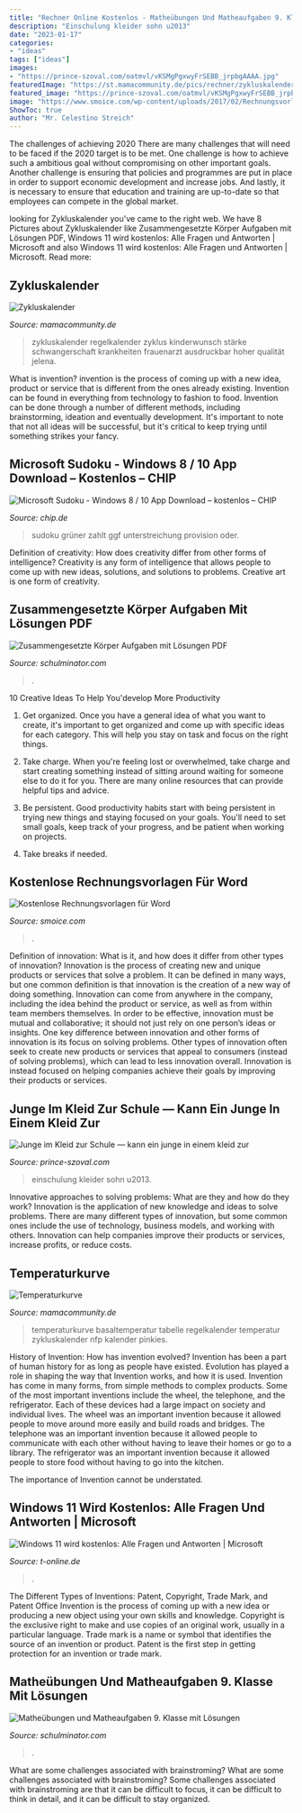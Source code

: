 ```yaml
---
title: "Rechner Online Kostenlos - Matheübungen Und Matheaufgaben 9. Klasse Mit Lösungen"
description: "Einschulung kleider sohn u2013"
date: "2023-01-17"
categories:
- "ideas"
tags: ["ideas"]
images:
- "https://prince-szoval.com/oatmvl/vKSMgPgxwyFrSEBB_jrpbgAAAA.jpg"
featuredImage: "https://st.mamacommunity.de/pics/rechner/zykluskalender.png"
featured_image: "https://prince-szoval.com/oatmvl/vKSMgPgxwyFrSEBB_jrpbgAAAA.jpg"
image: "https://www.smoice.com/wp-content/uploads/2017/02/Rechnungsvorlage-Word-SMOICE-Nummer-2-1.jpg"
ShowToc: true
author: "Mr. Celestino Streich"
---
```



The challenges of achieving 2020
There are many challenges that will need to be faced if the 2020 target is to be met. One challenge is how to achieve such a ambitious goal without compromising on other important goals. Another challenge is ensuring that policies and programmes are put in place in order to support economic development and increase jobs. And lastly, it is necessary to ensure that education and training are up-to-date so that employees can compete in the global market.

	

		
looking for Zykluskalender you've came to the right web. We have 8 Pictures about Zykluskalender like Zusammengesetzte Körper Aufgaben mit Lösungen PDF, Windows 11 wird kostenlos: Alle Fragen und Antworten | Microsoft and also Windows 11 wird kostenlos: Alle Fragen und Antworten | Microsoft. Read more:
		
    
## Zykluskalender

<img loading=lazy src="https://st.mamacommunity.de/pics/rechner/zykluskalender.png" onerror="this.onerror=null;this.src='https://tse4.mm.bing.net/th?id=OIP.rO7cKEWYY9XWDBhKe-IV5QHaFB&amp;pid=15.1';" alt="Zykluskalender">

_Source: mamacommunity.de_

>zykluskalender regelkalender zyklus kinderwunsch stärke schwangerschaft krankheiten frauenarzt ausdruckbar hoher qualität jelena. 

	

What is invention?
invention is the process of coming up with a new idea, product or service that is different from the ones already existing. Invention can be found in everything from technology to fashion to food. 
Invention can be done through a number of different methods, including brainstorming, ideation and eventually development. It's important to note that not all ideas will be successful, but it's critical to keep trying until something strikes your fancy.

    
## Microsoft Sudoku - Windows 8 / 10 App Download – Kostenlos – CHIP

<img loading=lazy src="https://www.chip.de/ii/2/6/6/2/6/8/5/4/779908b5a6294858.jpg" onerror="this.onerror=null;this.src='https://tse1.mm.bing.net/th?id=OIP.d5kItaYpSFiIqcGcTFrWVwHaEo&amp;pid=15.1';" alt="Microsoft Sudoku - Windows 8 / 10 App Download – kostenlos – CHIP">

_Source: chip.de_

>sudoku grüner zahlt ggf unterstreichung provision oder. 

	

Definition of creativity: How does creativity differ from other forms of intelligence?
Creativity is any form of intelligence that allows people to come up with new ideas, solutions, and solutions to problems. Creative art is one form of creativity.

    
## Zusammengesetzte Körper Aufgaben Mit Lösungen PDF

<img loading=lazy src="https://schulminator.com/sites/default/files/styles/1000px_wide/public/pdfpreview/447-bw_rs_mathe_2009_p3.png?itok=K7eZsGDp" onerror="this.onerror=null;this.src='https://tse3.mm.bing.net/th?id=OIP.dCNsg0yr_KdF9AUmWmQnyAHaFj&amp;pid=15.1';" alt="Zusammengesetzte Körper Aufgaben mit Lösungen PDF">

_Source: schulminator.com_

>. 

	

10 Creative Ideas To Help You'develop More Productivity
1. Get organized. Once you have a general idea of what you want to create, it's important to get organized and come up with specific ideas for each category. This will help you stay on task and focus on the right things.
2. Take charge. When you're feeling lost or overwhelmed, take charge and start creating something instead of sitting around waiting for someone else to do it for you. There are many online resources that can provide helpful tips and advice.

3. Be persistent. Good productivity habits start with being persistent in trying new things and staying focused on your goals. You'll need to set small goals, keep track of your progress, and be patient when working on projects.

4. Take breaks if needed.

    
## Kostenlose Rechnungsvorlagen Für Word

<img loading=lazy src="https://www.smoice.com/wp-content/uploads/2017/02/Rechnungsvorlage-Word-SMOICE-Nummer-2-1.jpg" onerror="this.onerror=null;this.src='https://tse2.mm.bing.net/th?id=OIP.xMXiyS-gOJc8-5pC_5t2GgAAAA&amp;pid=15.1';" alt="Kostenlose Rechnungsvorlagen für Word">

_Source: smoice.com_

>. 

	

Definition of innovation: What is it, and how does it differ from other types of innovation?
Innovation is the process of creating new and unique products or services that solve a problem. It can be defined in many ways, but one common definition is that innovation is the creation of a new way of doing something. Innovation can come from anywhere in the company, including the idea behind the product or service, as well as from within team members themselves. In order to be effective, innovation must be mutual and collaborative; it should not just rely on one person’s ideas or insights. 
One key difference between innovation and other forms of innovation is its focus on solving problems. Other types of innovation often seek to create new products or services that appeal to consumers (instead of solving problems), which can lead to less innovation overall. Innovation is instead focused on helping companies achieve their goals by improving their products or services.

    
## Junge Im Kleid Zur Schule — Kann Ein Junge In Einem Kleid Zur

<img loading=lazy src="https://prince-szoval.com/oatmvl/vKSMgPgxwyFrSEBB_jrpbgAAAA.jpg" onerror="this.onerror=null;this.src='https://tse3.mm.bing.net/th?id=OIP.0Yp_kO2C8ZKXFE0zTceMLgAAAA&amp;pid=15.1';" alt="Junge im Kleid zur Schule — kann ein junge in einem kleid zur">

_Source: prince-szoval.com_

>einschulung kleider sohn u2013. 

	

Innovative approaches to solving problems: What are they and how do they work?
Innovation is the application of new knowledge and ideas to solve problems. There are many different types of innovation, but some common ones include the use of technology, business models, and working with others. Innovation can help companies improve their products or services, increase profits, or reduce costs.

    
## Temperaturkurve

<img loading=lazy src="http://st.mamacommunity.de/pics/rechner/temperaturkurve.png" onerror="this.onerror=null;this.src='https://tse1.mm.bing.net/th?id=OIP.C-yqn3f87Zuln7XjQ_m6FgHaFO&amp;pid=15.1';" alt="Temperaturkurve">

_Source: mamacommunity.de_

>temperaturkurve basaltemperatur tabelle regelkalender temperatur zykluskalender nfp kalender pinkies. 

	

History of Invention: How has invention evolved?
Invention has been a part of human history for as long as people have existed. Evolution has played a role in shaping the way that Invention works, and how it is used. Invention has come in many forms, from simple methods to complex products. 
Some of the most important inventions include the wheel, the telephone, and the refrigerator. Each of these devices had a large impact on society and individual lives. The wheel was an important invention because it allowed people to move around more easily and build roads and bridges. The telephone was an important invention because it allowed people to communicate with each other without having to leave their homes or go to a library. The refrigerator was an important invention because it allowed people to store food without having to go into the kitchen. 

The importance of Invention cannot be understated.

    
## Windows 11 Wird Kostenlos: Alle Fragen Und Antworten | Microsoft

<img loading=lazy src="https://bilder.t-online.de/b/90/31/54/90/id_90315490/tid_da/ein-screenshot-von-neuem-windows-11-das-system-hat-ein-neues-design-.jpg" onerror="this.onerror=null;this.src='https://tse2.mm.bing.net/th?id=OIP.PomcW2qsxMwM21mxjqJubgHaEL&amp;pid=15.1';" alt="Windows 11 wird kostenlos: Alle Fragen und Antworten | Microsoft">

_Source: t-online.de_

>. 

	

The Different Types of Inventions: Patent, Copyright, Trade Mark, and Patent Office
Invention is the process of coming up with a new idea or producing a new object using your own skills and knowledge. Copyright is the exclusive right to make and use copies of an original work, usually in a particular language. Trade mark is a name or symbol that identifies the source of an invention or product. Patent is the first step in getting protection for an invention or trade mark.

    
## Matheübungen Und Matheaufgaben 9. Klasse Mit Lösungen

<img loading=lazy src="https://schulminator.com/sites/default/files/styles/1000px_wide/public/pdfpreview/409-ueb95_0.png?itok=WBJqRAA6" onerror="this.onerror=null;this.src='https://tse2.mm.bing.net/th?id=OIP.NkFi_Jw0ZdRiwksK5iO2iAHaKe&amp;pid=15.1';" alt="Matheübungen und Matheaufgaben 9. Klasse mit Lösungen">

_Source: schulminator.com_

>. 

	

What are some challenges associated with brainstroming?
What are some challenges associated with brainstroming?
Some challenges associated with brainstroming are that it can be difficult to focus, it can be difficult to think in detail, and it can be difficult to stay organized.

